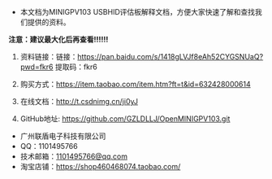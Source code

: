 - 本文档为MINIGPV103 USBHID评估板解释文档，方便大家快速了解和查找我们提供的资料。

**注意：建议最大化后再查看!!!!!!**

1. 资料链接：链接：https://pan.baidu.com/s/1418gLVJf8eAh52CYGSNUaQ?pwd=fkr6 
   提取码：fkr6 

2. 购买方式：https://item.taobao.com/item.htm?ft=t&id=632428000614 

3. 在线文档：http://t.csdnimg.cn/ji0yJ

4. GitHub地址: https://github.com/GZLDLLJ/OpenMINIGPV103.git

   


- 广州联盾电子科技有限公司
- QQ：1101495766
- 技术邮箱：1101495766@qq.com
- 淘宝店铺：https://shop460468074.taobao.com/

